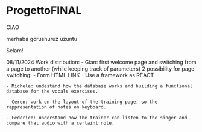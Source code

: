 # ProgettoFINAL

CIAO

merhaba
gorushuruz
uzuntu

Selam!


08/11/2024
Work distribution:
    - Gian: first welcome page and switching from a page to another (while keeping track of parameters)
            2 possibility for page switching:
                - Form HTML LINK
                - Use a framework as REACT
    
    - Michele: undestand how the database works and building a functional database for the vocals exercises. 

    - Ceren: work on the layout of the training page, so the rappresentation of notes on keyboard.

    - Federico: understand how the trainer can listen to the singer and compare that audio with a certaint note.